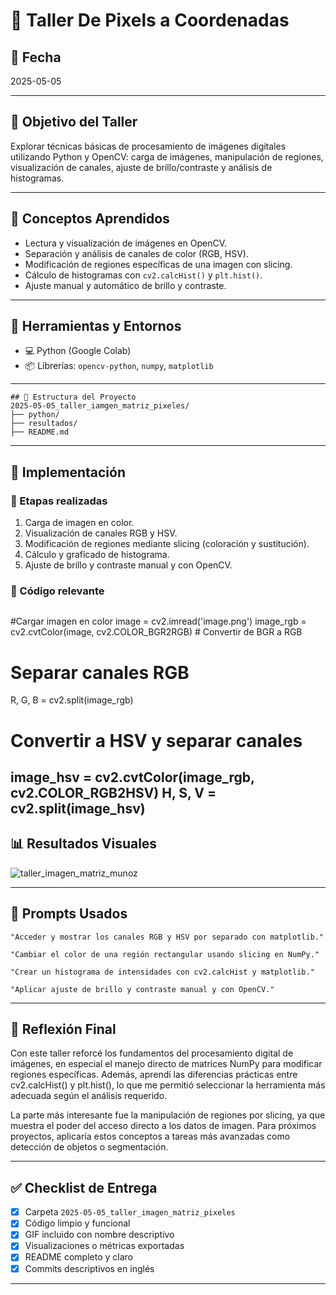 # 🧪 Taller De Pixels a Coordenadas

## 📅 Fecha  
2025-05-05

---

## 🎯 Objetivo del Taller

Explorar técnicas básicas de procesamiento de imágenes digitales utilizando Python y OpenCV: carga de imágenes, manipulación de regiones, visualización de canales, ajuste de brillo/contraste y análisis de histogramas.

---

## 🧠 Conceptos Aprendidos

- Lectura y visualización de imágenes en OpenCV.
- Separación y análisis de canales de color (RGB, HSV).
- Modificación de regiones específicas de una imagen con slicing.
- Cálculo de histogramas con `cv2.calcHist()` y `plt.hist()`.
- Ajuste manual y automático de brillo y contraste.

---

## 🔧 Herramientas y Entornos

- 💻 Python (Google Colab)
- 📦 Librerías: `opencv-python`, `numpy`, `matplotlib`

---
```
## 📁 Estructura del Proyecto
2025-05-05_taller_iamgen_matriz_pixeles/
├── python/
├── resultados/
├── README.md
```
---

## 🧪 Implementación

### 🔹 Etapas realizadas

1. Carga de imagen en color.
2. Visualización de canales RGB y HSV.
3. Modificación de regiones mediante slicing (coloración y sustitución).
4. Cálculo y graficado de histograma.
5. Ajuste de brillo y contraste manual y con OpenCV.

### 🔹 Código relevante

```python

```
#Cargar imagen en color
image = cv2.imread('image.png') 
image_rgb = cv2.cvtColor(image, cv2.COLOR_BGR2RGB)  # Convertir de BGR a RGB

# Separar canales RGB
R, G, B = cv2.split(image_rgb)

# Convertir a HSV y separar canales
image_hsv = cv2.cvtColor(image_rgb, cv2.COLOR_RGB2HSV)
H, S, V = cv2.split(image_hsv)
---

## 📊 Resultados Visuales

![taller_imagen_matriz_munoz](https://github.com/user-attachments/assets/b091ea1a-02e2-448a-b291-76f285d8ce6b)

---

## 🧩 Prompts Usados

```text
"Acceder y mostrar los canales RGB y HSV por separado con matplotlib."

"Cambiar el color de una región rectangular usando slicing en NumPy."

"Crear un histograma de intensidades con cv2.calcHist y matplotlib."

"Aplicar ajuste de brillo y contraste manual y con OpenCV."
```

---

## 💬 Reflexión Final

Con este taller reforcé los fundamentos del procesamiento digital de imágenes, en especial el manejo directo de matrices NumPy para modificar regiones específicas. Además, aprendí las diferencias prácticas entre cv2.calcHist() y plt.hist(), lo que me permitió seleccionar la herramienta más adecuada según el análisis requerido.

La parte más interesante fue la manipulación de regiones por slicing, ya que muestra el poder del acceso directo a los datos de imagen. Para próximos proyectos, aplicaría estos conceptos a tareas más avanzadas como detección de objetos o segmentación.

---


## ✅ Checklist de Entrega

- [x] Carpeta `2025-05-05_taller_imagen_matriz_pixeles`
- [x] Código limpio y funcional
- [x] GIF incluido con nombre descriptivo
- [x] Visualizaciones o métricas exportadas
- [x] README completo y claro
- [x] Commits descriptivos en inglés

---
